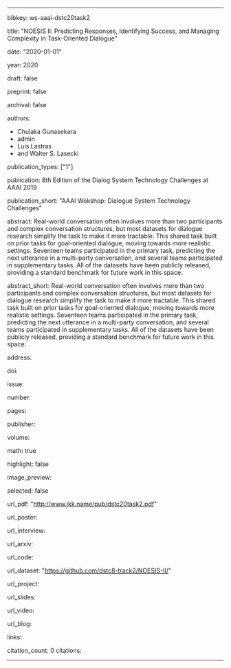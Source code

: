 ---

bibkey: ws-aaai-dstc20task2

title: "NOESIS II: Predicting Responses, Identifying Success, and Managing Complexity in Task-Oriented Dialogue"

date: "2020-01-01"

year: 2020

draft: false

preprint: false

archival: false

authors: 
- Chulaka Gunasekara
- admin
- Luis Lastras
- and Walter S. Lasecki

publication_types: ["1"]

publication: 8th Edition of the Dialog System Technology Challenges at AAAI 2019

publication_short: "AAAI Wokshop: Dialogue System Technology Challenges"

abstract: Real-world conversation often involves more than two participants and complex conversation structures, but most datasets for dialogue research simplify the task to make it more tractable. This shared task built on prior tasks for goal-oriented dialogue, moving towards more realistic settings. Seventeen teams participated in the primary task, predicting the next utterance in a multi-party conversation, and several teams participated in supplementary tasks. All of the datasets have been publicly released, providing a standard benchmark for future work in this space.

abstract_short: Real-world conversation often involves more than two participants and complex conversation structures, but most datasets for dialogue research simplify the task to make it more tractable. This shared task built on prior tasks for goal-oriented dialogue, moving towards more realistic settings. Seventeen teams participated in the primary task, predicting the next utterance in a multi-party conversation, and several teams participated in supplementary tasks. All of the datasets have been publicly released, providing a standard benchmark for future work in this space.

address: 

doi: 

issue: 

number: 

pages: 

publisher: 

volume: 

math: true

highlight: false

image_preview: 

selected: false

url_pdf: "http://www.jkk.name/pub/dstc20task2.pdf"

url_poster: 

url_interview: 

url_arxiv: 

url_code: 

url_dataset: "https://github.com/dstc8-track2/NOESIS-II/"

url_project: 

url_slides: 

url_video: 

url_blog: 

links: 

citation_count: 0
citations:


---